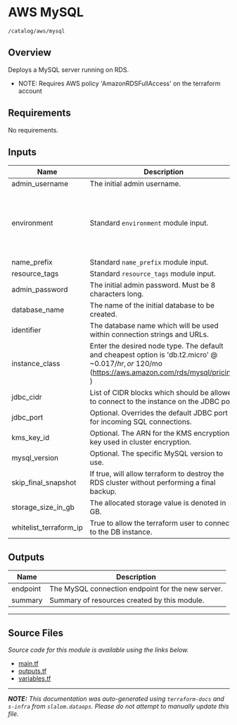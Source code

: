 
# AWS MySQL

`/catalog/aws/mysql`

## Overview


Deploys a MySQL server running on RDS.

* NOTE: Requires AWS policy 'AmazonRDSFullAccess' on the terraform account

## Requirements

No requirements.

## Inputs

| Name | Description | Type | Default | Required |
|------|-------------|------|---------|:--------:|
| admin\_username | The initial admin username. | `string` | n/a | yes |
| environment | Standard `environment` module input. | <pre>object({<br>    vpc_id          = string<br>    aws_region      = string<br>    public_subnets  = list(string)<br>    private_subnets = list(string)<br>  })</pre> | n/a | yes |
| name\_prefix | Standard `name_prefix` module input. | `string` | n/a | yes |
| resource\_tags | Standard `resource_tags` module input. | `map(string)` | n/a | yes |
| admin\_password | The initial admin password. Must be 8 characters long. | `string` | `null` | no |
| database\_name | The name of the initial database to be created. | `string` | `"default_db"` | no |
| identifier | The database name which will be used within connection strings and URLs. | `string` | `"rds-db"` | no |
| instance\_class | Enter the desired node type. The default and cheapest option is 'db.t2.micro' @ ~$0.017/hr, or ~$120/mo (https://aws.amazon.com/rds/mysql/pricing/ ) | `string` | `"db.t2.micro"` | no |
| jdbc\_cidr | List of CIDR blocks which should be allowed to connect to the instance on the JDBC port. | `list(string)` | `[]` | no |
| jdbc\_port | Optional. Overrides the default JDBC port for incoming SQL connections. | `number` | `3306` | no |
| kms\_key\_id | Optional. The ARN for the KMS encryption key used in cluster encryption. | `string` | `null` | no |
| mysql\_version | Optional. The specific MySQL version to use. | `string` | `"5.7.26"` | no |
| skip\_final\_snapshot | If true, will allow terraform to destroy the RDS cluster without performing a final backup. | `bool` | `false` | no |
| storage\_size\_in\_gb | The allocated storage value is denoted in GB. | `string` | `"20"` | no |
| whitelist\_terraform\_ip | True to allow the terraform user to connect to the DB instance. | `bool` | `true` | no |

## Outputs

| Name | Description |
|------|-------------|
| endpoint | The MySQL connection endpoint for the new server. |
| summary | Summary of resources created by this module. |

---------------------

## Source Files

_Source code for this module is available using the links below._

* [main.tf](https://github.com/slalom-ggp/dataops-infra/tree/master//catalog/aws/mysql/main.tf)
* [outputs.tf](https://github.com/slalom-ggp/dataops-infra/tree/master//catalog/aws/mysql/outputs.tf)
* [variables.tf](https://github.com/slalom-ggp/dataops-infra/tree/master//catalog/aws/mysql/variables.tf)

---------------------

_**NOTE:** This documentation was auto-generated using
`terraform-docs` and `s-infra` from `slalom.dataops`.
Please do not attempt to manually update this file._

